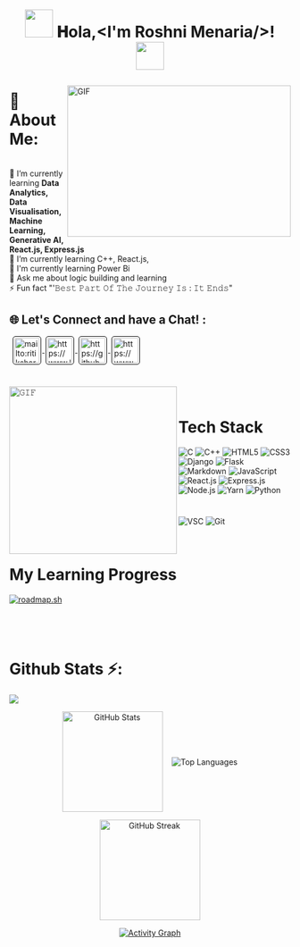 <h1 align="center">
<!--<img src="https://user-images.githubusercontent.com/48784001/203785020-2b4826c1-7ddb-4de8-b65b-ebf6e04c5290.jpeg">-->
<!--<img style="display: block;-webkit-user-select: none;margin: auto;cursor: zoom-in;background-color: hsl(0, 0%, 90%);transition: background-color 300ms;" src="https://user-images.githubusercontent.com/74038190/242390524-0c7eb6ed-663b-4ce4-bfbd-18239a38ba1b.gif" max-width: 100%;>-->
 
<img src="https://user-images.githubusercontent.com/74038190/213844263-a8897a51-32f4-4b3b-b5c2-e1528b89f6f3.png" width="50px" /> 𝐇ola,&lt;I'm Roshni Menaria/&gt;! <img src="https://user-images.githubusercontent.com/74038190/213844263-a8897a51-32f4-4b3b-b5c2-e1528b89f6f3.png" width="50px" />

</h1>

<img align="right"  height="271" width="400" alt="GIF" src="https://media2.giphy.com/media/v1.Y2lkPTc5MGI3NjExcWJ5cW84eXEwdXd6MTBlbXlhcjR2bnNsZXk1cmg5YTgyZ2xoZDI1ZCZlcD12MV9pbnRlcm5hbF9naWZfYnlfaWQmY3Q9Zw/Dh5q0sShxgp13DwrvG/giphy.gif"/>

# 💫 About Me:
 <br />👯 I’m currently learning **Data Analytics, Data Visualisation, Machine Learning, Generative AI, React.js, Express.js**<br />🌱 I’m currently learning C++,  React.js, <br /> 🌱 I'm currently learning Power Bi<br>💬 Ask me about logic building and learning <br />⚡ Fun fact "'𝙱𝚎𝚜𝚝 𝙿𝚊𝚛𝚝 𝙾𝚏 𝚃𝚑𝚎 𝙹𝚘𝚞𝚛𝚗𝚎𝚢 𝙸𝚜 : 𝙸𝚝 𝙴𝚗𝚍𝚜"


## 🌐 Let's Connect and have a Chat! :

<p align="left" style='margin: 16px 4px 8px;'>
    <a href="mailto:roshnimenaria@gmail.com" target="_blank" rel="noreferrer">
        <img align="center" src="https://www.vectorlogo.zone/logos/gmail/gmail-icon.svg" alt="mailto:ritiksharma0405@gmail.com" height="45" width="45" style="background: #ffffff; border-radius: 5px; border: 1px solid #000000; margin: 0 2px; padding: 2px;" />
    </a>
    <a href="https://www.linkedin.com/in/roshni-menaria-0a9282257" target="_blank" rel="noreferrer">
        <img align="center" src="https://www.vectorlogo.zone/logos/linkedin/linkedin-icon.svg" alt="https://www.linkedin.com/in/ritiksharma-code/" height="45" width="45" style="background: #ffffff; border-radius: 5px; border: 1px solid #000000; margin: 0 2px; padding: 2px;" />
    </a>
  <a href="https://github.com/Roshni568" target="_blank" rel="noreferrer">
        <img align="center" src="https://upload.wikimedia.org/wikipedia/commons/thumb/2/24/Github_logo_svg.svg/600px-Github_logo_svg.svg.png?20230420150203" alt="https://github.com/ritiksharma-code" height="45" width="45" style="background: #ffffff; border-radius: 5px; border: 1px solid #000000; margin: 0 2px; padding: 2px;" />
    </a>
  <a href="https://www.codechef.com/users/roshnimenaria" target="_blank" rel="noreferrer">
        <img align="center" src="https://images.crunchbase.com/image/upload/c_lpad,h_256,w_256,f_auto,q_auto:eco,dpr_1/zruiknbedz8yqafxbazb" alt="https://www.codechef.com/users/ritik_sharma45" height="45" width="45" style="background: #ffffff; border-radius: 5px; border: 1px solid #000000; margin: 0 2px; padding: 2px;" />
    </a>
</p>

#

<img align="left" height="300px" width="300px" alt="𝙶𝙸𝙵" src="https://user-images.githubusercontent.com/74038190/221352989-518609ab-b4d1-459e-929f-a08cd2bd9b3c.gif"/>
<br/>

<h1>Tech Stack</h1>

![C](https://img.shields.io/badge/c-%2300599C.svg?style=for-the-badge&logo=c&logoColor=white)
![C++](https://img.shields.io/badge/C%2B%2B-00599C?style=for-the-badge&logo=c%2B%2B&logoColor=white) 
![HTML5](https://img.shields.io/badge/html5-%23E34F26.svg?style=for-the-badge&logo=html5&logoColor=white) 
![CSS3](https://img.shields.io/badge/css3-%231572B6.svg?style=for-the-badge&logo=css3&logoColor=white)  
![Django](https://img.shields.io/badge/Django-092E20?style=for-the-badge&logo=django&logoColor=white) 
![Flask](https://img.shields.io/badge/Flask-000000?style=for-the-badge&logo=flask&logoColor=white) 
![Markdown](https://img.shields.io/badge/Markdown-000000?style=for-the-badge&logo=markdown&logoColor=white) 
![JavaScript](https://img.shields.io/badge/javascript-%23323330.svg?style=for-the-badge&logo=javascript&logoColor=%23F7DF1E) 
![React.js](https://img.shields.io/badge/react-%2320232a.svg?style=for-the-badge&logo=react&logoColor=%2361DAFB) 
![Express.js](https://img.shields.io/badge/Express.js-404D59?style=for-the-badge) 
![Node.js](https://img.shields.io/badge/Node.js-43853D?style=for-the-badge&logo=node.js&logoColor=white) 
![Yarn](https://img.shields.io/badge/yarn-%232C8EBB.svg?style=for-the-badge&logo=yarn&logoColor=white) 
![Python](https://img.shields.io/badge/python-3670A0?style=for-the-badge&logo=python&logoColor=ffdd54) 



#

![VSC](https://img.shields.io/badge/Visual_Studio_Code-0078D4?style=for-the-badge&logo=visual%20studio%20code&logoColor=white) 
![Git](https://img.shields.io/badge/GIT-E44C30?style=for-the-badge&logo=git&logoColor=white)
<!--<code><img height="40" width="40" src="https://cdn.jsdelivr.net/gh/devicons/devicon/icons/android/android-original-wordmark.svg"></code>-->


<br/>

#
<h1>My Learning Progress</h1>


[![roadmap.sh](https://api.roadmap.sh/v1-badge/tall/66136a4b6e2052bda3db9d33?variant=dark)](https://roadmap.sh)

#
<br />
<h1>Github Stats ⚡:</h1>


![](https://github-profile-trophy.vercel.app/?username=Roshni568&theme=radical&no-frame=true&no-bg=false&margin-w=4)
<p align="center"><img align="center" height="180em" src="https://github-readme-stats.vercel.app/api?username=Roshni568&theme=highcontrast&count_private=true&hide_border=true&line_height=20" alt="GitHub Stats"/>   &nbsp;&nbsp;   <img align="center" src="https://github-readme-stats.vercel.app/api/top-langs/?username=rohitagr0310&layout=compact&theme=highcontrast&count_private=true&hide_border=true" alt="Top Languages"/></p>
<p align="center"><img align="center" height="180em" src="https://streak-stats.demolab.com/?user=Roshni568&theme=highcontrast&hide_border=true"alt="GitHub Streak"/></p>
<p align = "center"><a href="https://github.com/ritiksharma-code/github-readme-activity-graph"><img alt="Activity Graph" src="https://github-readme-activity-graph.vercel.app/graph/?username=Roshni568&bg_color=000000&color=FFFF00&line=f78800&point=FFFFFF&hide_border=true" /></a></p>

